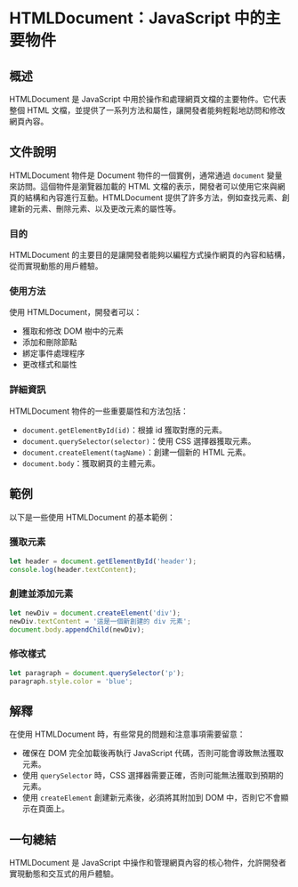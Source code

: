 <!--
Meta Description: # HTMLDocument：JavaScript 中的主要物件 ## 概述 HTMLDocument 是 JavaScript 中用於操作和處理網頁文檔的主要物件。它代表整個 HTML 文檔，並提供了一系列方法和屬性，讓開發者能夠輕鬆地訪問和修改網頁內容。 ## 文件說明 HTMLDocument...
Meta Keywords: htmldocument, document, javascript, html, dom
-->

# HTMLDocument：JavaScript 中的主要物件

## 概述
HTMLDocument 是 JavaScript 中用於操作和處理網頁文檔的主要物件。它代表整個 HTML 文檔，並提供了一系列方法和屬性，讓開發者能夠輕鬆地訪問和修改網頁內容。

## 文件說明
HTMLDocument 物件是 Document 物件的一個實例，通常通過 `document` 變量來訪問。這個物件是瀏覽器加載的 HTML 文檔的表示，開發者可以使用它來與網頁的結構和內容進行互動。HTMLDocument 提供了許多方法，例如查找元素、創建新的元素、刪除元素、以及更改元素的屬性等。

### 目的
HTMLDocument 的主要目的是讓開發者能夠以編程方式操作網頁的內容和結構，從而實現動態的用戶體驗。

### 使用方法
使用 HTMLDocument，開發者可以：
- 獲取和修改 DOM 樹中的元素
- 添加和刪除節點
- 綁定事件處理程序
- 更改樣式和屬性

### 詳細資訊
HTMLDocument 物件的一些重要屬性和方法包括：
- `document.getElementById(id)`：根據 id 獲取對應的元素。
- `document.querySelector(selector)`：使用 CSS 選擇器獲取元素。
- `document.createElement(tagName)`：創建一個新的 HTML 元素。
- `document.body`：獲取網頁的主體元素。

## 範例
以下是一些使用 HTMLDocument 的基本範例：

### 獲取元素
```javascript
let header = document.getElementById('header');
console.log(header.textContent);
```

### 創建並添加元素
```javascript
let newDiv = document.createElement('div');
newDiv.textContent = '這是一個新創建的 div 元素';
document.body.appendChild(newDiv);
```

### 修改樣式
```javascript
let paragraph = document.querySelector('p');
paragraph.style.color = 'blue';
```

## 解釋
在使用 HTMLDocument 時，有些常見的問題和注意事項需要留意：
- 確保在 DOM 完全加載後再執行 JavaScript 代碼，否則可能會導致無法獲取元素。
- 使用 `querySelector` 時，CSS 選擇器需要正確，否則可能無法獲取到預期的元素。
- 使用 `createElement` 創建新元素後，必須將其附加到 DOM 中，否則它不會顯示在頁面上。

## 一句總結
HTMLDocument 是 JavaScript 中操作和管理網頁內容的核心物件，允許開發者實現動態和交互式的用戶體驗。